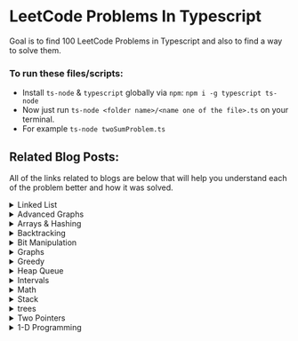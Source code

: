 # LeetCode Problems In Typescript
Goal is to find 100 LeetCode Problems in Typescript and also to find a way to solve them.

### To run these files/scripts:
- Install ```ts-node``` & ```typescript``` globally via ```npm```: ```npm i -g typescript ts-node```
- Now just run ```ts-node <folder name>/<name one of the file>.ts``` on your terminal.
- For example ```ts-node twoSumProblem.ts```

## Related Blog Posts:
All of the links related to blogs are below that will help you understand each of the problem better and how it was solved.

<details>
    <summary>Linked List</summary>

| Days  | Problems | Links     |
| :---: |    :----:   |          :---: |
| 17    |  Least Recently Used Cache | https://medium.com/@zeesek/100-days-of-leetcode-problems-in-typescript-lru-cache-d27c7986cccc |

</details>

<details>
    <summary>Advanced Graphs</summary>

| Days  | Problems | Links     |
| :---: |    :----:   |          :---: |
| 14    | Min Cost to Connect Points    | https://medium.com/@zeesek/100-days-of-leetcode-problems-in-typescript-min-cost-to-connect-points-607b988c8c36 |
| 24    | Alien Dictionary  |  https://medium.com/@zeesek/100-days-of-leetcode-problems-in-typescript-alien-dictionary-30721be99a2d |

</details>

<details>
    <summary>Arrays & Hashing</summary>

| Days  | Problems | Links     |
| :---: |    :----:   |          :---: |
| 1     | Two Sum       | https://medium.com/@zeesek/100-days-of-leetcode-problems-in-typescript-two-sum-problem-edeef2063b9f   |
| 5     | Group Anagrams        | https://medium.com/@zeesek/100-days-of-leetcode-problems-in-typescript-group-anagrams-problem-fb26d9cc9937     |
| 6     | Encode And Decode Strings | https://medium.com/@zeesek/100-days-of-leetcode-problems-in-typescript-encode-and-decode-strings-problem-1619a1216548 |

</details>

<details>
    <summary>Backtracking</summary>

| Days  | Problems | Links     |
| :---: |    :----:   |          :---: |
| 7     | Combination Sum | https://medium.com/@zeesek/100-days-of-leetcode-problems-in-typescript-combination-sum-problem-12c177d59e15  |
| 12    | Word Search          | https://medium.com/@zeesek/100-days-of-leetcode-problems-in-typescript-word-search-problem-1ec2ea60babb |

</details>

<details>
    <summary>Bit Manipulation</summary>

| Days  | Problems | Links     |
| :---: |    :----:   |          :---: |
| 2     | Reverse Integer       | https://medium.com/@zeesek/100-days-of-leetcode-problems-in-typescript-reversing-an-integer-ef3c8dc4c84c     |
</details>

<details>
    <summary>Graphs</summary>

| Days  | Problems | Links     |
| :---: |    :----:   |          :---: |
| 19    | Surrounded Regions    | https://medium.com/@zeesek/100-days-of-leetcode-problems-in-typescript-surrounded-regions-4a5328422781 |
| 26    | Rotting Oranges  |  https://medium.com/@zeesek/100-days-of-leetcode-problems-in-typescript-rotting-oranges-3994d69a79df  |
</details>

<details>
    <summary>Greedy</summary>

| Days  | Problems | Links     |
| :---: |    :----:   |          :---: |
| 8     | Largest Number          | https://medium.com/@zeesek/100-days-of-leetcode-problems-in-typescript-finding-the-largest-number-from-array-elements-3bc7f2bde20f |
| 9     | Jump Game      | https://medium.com/@zeesek/100-days-of-leetcode-problems-in-typescript-jump-game-problem-dec80ce54b17|
| 18    | Hand of Straights | https://medium.com/@zeesek/100-days-of-leetcode-problems-in-typescript-hand-of-straights-problem-0dc5e0a5edb0 |
</details>

<details>
    <summary>Heap Queue</summary>

| Days  | Problems | Links     |
| :---: |    :----:   |          :---: |
| 21    | Design Twitter Feed  | https://medium.com/@zeesek/100-days-of-leetcode-problems-in-typescript-design-twitter-feed-f765eddf9351 |
</details>

<details>
    <summary>Intervals</summary>

| Days  | Problems | Links  |
| :---: |    :----:   |  :---: |
| 15    | Meeting Scheduler II | https://medium.com/@zeesek/100-days-of-leetcode-problems-in-typescript-meeting-scheduler-ii-d9a385a34ea3 |
</details>

<details>
    <summary>Math</summary>

| Days  | Problems | Links     |
| :---: |    :----:   |          :---: |
| 4     | Fizz Buzz     | https://medium.com/@zeesek/100-days-of-leetcode-problems-in-typescript-fizzbuzz-problem-6a4ecbade935          |
| 20    | Pow      |  https://medium.com/@zeesek/100-days-of-leetcode-problems-in-typescript-pow-x-n-problem-706f3fc5646d |
| 23    | Spiral Matrix  |  https://medium.com/@zeesek/100-days-of-leetcode-problems-in-typescript-spiral-matrix-d7d15f8357cd  |
| 25    | Rotate Image  |  https://medium.com/@zeesek/100-days-of-leetcode-problems-in-typescript-rotate-image-e093d5183f63  |
</details>

<details>
    <summary>Stack</summary>

| Days  | Problems | Links     |
| :---: |    :----:   |          :---: |
| 22    | Car Fleet    |  https://medium.com/@zeesek/100-days-of-leetcode-problems-in-typescript-car-fleet-b5c7b3e68236    |
</details>

<details>
    <summary>trees</summary>

| Days  | Problems | Links     |
| :---: |    :----:   |          :---: |
| 10    | Maximum Depth of Binary Tree | https://medium.com/@zeesek/100-days-of-leetcode-problems-in-typescript-solving-the-maximum-depth-of-binary-tree-problem-8ddcec5880f3 |
</details>

<details>
    <summary>Two Pointers</summary>

| Days  | Problems | Links     |
| :---: |    :----:   |          :---: |
| 3     | Valid Palindrome    | https://medium.com/@zeesek/100-days-of-leetcode-problems-in-typescript-palindrome-number-problem-7838d4dc8db1 |
| 11    | Three Sum            |  https://medium.com/@zeesek/100-days-of-leetcode-problems-in-typescript-3sum-c22ea608f464 |
| 13    | Container With Most Water    |  https://medium.com/@zeesek/100-days-of-leetcode-problems-in-typescript-container-with-most-water-fab3de2e68d9 |
</details>

<details>
    <summary>1-D Programming</summary>

| Days  | Problems | Links     |
| :---: |    :----:   |          :---: |
| 16    | Word break    | https://medium.com/@zeesek/100-days-of-leetcode-problems-in-typescript-word-break-78cb918ba17c |
</details>